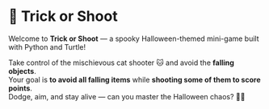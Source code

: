# 🎃 Trick or Shoot

Welcome to **Trick or Shoot** — a spooky Halloween-themed mini-game built with Python and Turtle!  

Take control of the mischievous cat shooter 🐱 and avoid the **falling objects**.  
Your goal is **to avoid all falling items** while **shooting some of them to score points**.  
Dodge, aim, and stay alive — can you master the Halloween chaos? 👻🍬

